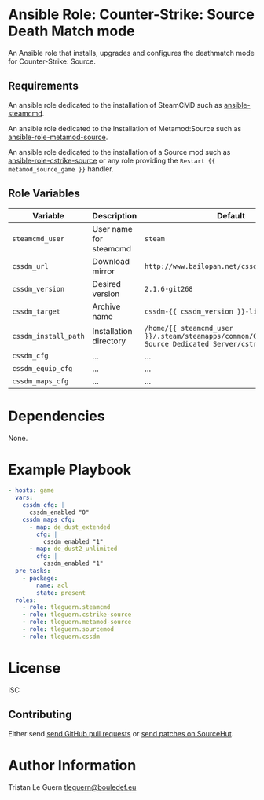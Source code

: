 # Ansible Role: Counter-Strike: Source Death Match mode

An Ansible role that installs, upgrades and configures the deathmatch mode for Counter-Strike: Source.

## Requirements

An ansible role dedicated to the installation of SteamCMD such as [ansible-steamcmd](https://github.com/Aversiste/ansible-steamcmd).

An ansible role dedicated to the Installation of Metamod:Source such as [ansible-role-metamod-source](https://github.com/Aversiste/ansible-role-metamod-source).

An ansible role dedicated to the installation of a Source mod such as [ansible-role-cstrike-source](https://github.com/Aversiste/ansible-role-cstrike-source) or any role providing the `Restart {{ metamod_source_game }}` handler.

## Role Variables

| Variable | Description | Default |
|----------|-------------|---------|
| `steamcmd_user` | User name for steamcmd | `steam` |
| `cssdm_url` | Download mirror | `http://www.bailopan.net/cssdm/snapshots/2.1` |
| `cssdm_version` | Desired version | `2.1.6-git268` |
| `cssdm_target` | Archive name | `cssdm-{{ cssdm_version }}-linux.tar.gz` |
| `cssdm_install_path` | Installation directory | `/home/{{ steamcmd_user }}/.steam/steamapps/common/Counter-Strike Source Dedicated Server/cstrike` |
| `cssdm_cfg` | ... | ... |
| `cssdm_equip_cfg` | ... | ... |
| `cssdm_maps_cfg` | ... | ... |

# Dependencies

None.

# Example Playbook

```yaml
- hosts: game
  vars:
    cssdm_cfg: |
      cssdm_enabled "0"
    cssdm_maps_cfg:
      - map: de_dust_extended
        cfg: |
          cssdm_enabled "1"
      - map: de_dust2_unlimited
        cfg: |
          cssdm_enabled "1"
  pre_tasks:
    - package:
        name: acl
        state: present
  roles:
    - role: tleguern.steamcmd
    - role: tleguern.cstrike-source
    - role: tleguern.metamod-source
    - role: tleguern.sourcemod
    - role: tleguern.cssdm
```

# License

ISC

## Contributing

Either send [send GitHub pull requests](https://github.com/tleguern/ansible-role-cssdm) or [send patches on SourceHut](https://lists.sr.ht/~tleguern/misc).

# Author Information

Tristan Le Guern <tleguern@bouledef.eu>
